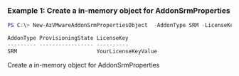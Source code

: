 ### Example 1: Create a in-memory object for AddonSrmProperties
```powershell
PS C:\> New-AzVMwareAddonSrmPropertiesObject  -AddonType SRM -LicenseKey "YourLicenseKeyValue"

AddonType ProvisioningState LicenseKey
--------- ----------------- ----------
SRM                         YourLicenseKeyValue
```

Create a in-memory object for AddonSrmProperties